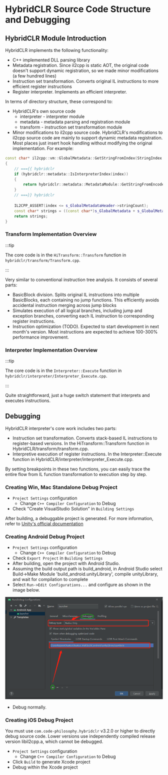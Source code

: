 # HybridCLR Source Code Structure and Debugging

## HybridCLR Module Introduction

HybridCLR implements the following functionality:

- C++ implemented DLL parsing library
- Metadata registration. Since il2cpp is static AOT, the original code doesn't support dynamic registration, so we made minor modifications (a few hundred lines)
- Instruction set transformation. Converts original IL instructions to more efficient register instructions
- Register interpreter. Implements an efficient interpreter.

In terms of directory structure, these correspond to:

- HybridCLR's own source code
  - interpreter - interpreter module
  - metadata - metadata parsing and registration module
  - transform - instruction set transformation module
- Minor modifications to il2cpp source code. HybridCLR's modifications to il2cpp source code are mainly to support dynamic metadata registration. Most places just insert hook handling without modifying the original implementation. For example:

```cpp
const char* il2cpp::vm::GlobalMetadata::GetStringFromIndex(StringIndex index)
{
    // ==={{ hybridclr
    if (hybridclr::metadata::IsInterpreterIndex(index))
    {
        return hybridclr::metadata::MetadataModule::GetStringFromEncodeIndex(index);
    }
    // ===}} hybridclr

    IL2CPP_ASSERT(index <= s_GlobalMetadataHeader->stringCount);
    const char* strings = ((const char*)s_GlobalMetadata + s_GlobalMetadataHeader->stringOffset) + index;
    return strings;
}
```

### Transform Implementation Overview

:::tip

The core code is in the `HiTransform::Transform` function in `hybridclr/transform/Transform.cpp`.

:::

Very similar to conventional instruction tree analysis. It consists of several parts:

- BasicBlock division. Splits original IL instructions into multiple BasicBlocks, each containing no jump functions. This efficiently avoids accidental instruction merging across jump blocks
- Simulates execution of all logical branches, including jump and exception branches, converting each IL instruction to corresponding register instructions.
- Instruction optimization (TODO). Expected to start development in next month's version. Most instructions are expected to achieve 100-300% performance improvement.

### Interpreter Implementation Overview

:::tip

The core code is in the `Interpreter::Execute` function in `hybridclr/interpreter/Interpreter_Execute.cpp`.

:::

Quite straightforward, just a huge switch statement that interprets and executes instructions.

## Debugging

HybridCLR interpreter's core work includes two parts:

- Instruction set transformation. Converts stack-based IL instructions to register-based versions. In the HiTransform::Transform function in HybridCLR/transform/transform.cpp.
- Interpretive execution of register instructions. In the Interpreter::Execute function in HybridCLR/interpreter/interpreter_Execute.cpp.

By setting breakpoints in these two functions, you can easily trace the entire flow from IL function transformation to execution step by step.

### Creating Win, Mac Standalone Debug Project

- `Project Settings` configuration
  - Change `C++ Compiler Configuration` to Debug
- Check "Create VisualStudio Solution" in `Building Settings`

After building, a debuggable project is generated. For more information, refer to [Unity's official documentation](https://docs.unity3d.com/Manual/uwp-debug-generated-cpp.html)

### Creating Android Debug Project

- `Project Settings` configuration
  - Change `C++ Compiler Configuration` to Debug
- Check `Export Project` in `Building Settings`
- After building, open the project with Android Studio.
- Assuming the build output path is build_android, in Android Studio select Build->Make Module 'build_android.unityLibrary', compile unityLibrary, and wait for compilation to complete
- Select `Run->Edit Configurations...` and configure as shown in the image below.

![android studio debug](/img/hybridclr/android_studio_debug.png)
- Debug normally.

### Creating iOS Debug Project

You must use `com.code-philosophy.hybridclr` v3.2.0 or higher to directly debug source code. Lower versions use independently compiled release version libil2cpp.a, which cannot be debugged.

- `Project Settings` configuration
  - Change `C++ Compiler Configuration` to Debug
- Click `Build` to generate Xcode project
- Debug within the Xcode project
